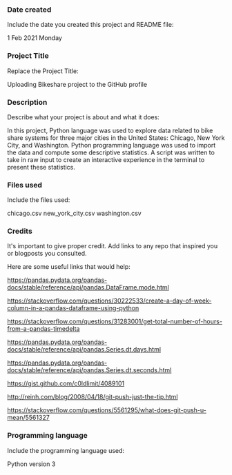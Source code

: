 
### Date created
Include the date you created this project and README file:

1 Feb 2021 Monday

### Project Title
Replace the Project Title:

Uploading Bikeshare project to the GitHub profile

### Description
Describe what your project is about and what it does:

In this project, Python language was used to explore data related to bike share systems for three major cities in the United States: Chicago, New York City, and Washington. Python programming language was used to import the data and compute some descriptive statistics. A script was written to take in raw input to create an interactive experience in the terminal to present these statistics.

### Files used
Include the files used:

chicago.csv
new_york_city.csv
washington.csv

### Credits
It's important to give proper credit. Add links to any repo that inspired you or blogposts you consulted.

Here are some useful links that would help: 

https://pandas.pydata.org/pandas-docs/stable/reference/api/pandas.DataFrame.mode.html

https://stackoverflow.com/questions/30222533/create-a-day-of-week-column-in-a-pandas-dataframe-using-python

https://stackoverflow.com/questions/31283001/get-total-number-of-hours-from-a-pandas-timedelta

https://pandas.pydata.org/pandas-docs/stable/reference/api/pandas.Series.dt.days.html

https://pandas.pydata.org/pandas-docs/stable/reference/api/pandas.Series.dt.seconds.html

https://gist.github.com/c0ldlimit/4089101

http://reinh.com/blog/2008/04/18/git-push-just-the-tip.html

https://stackoverflow.com/questions/5561295/what-does-git-push-u-mean/5561327



### Programming language
Include the programming language used:

Python version 3
